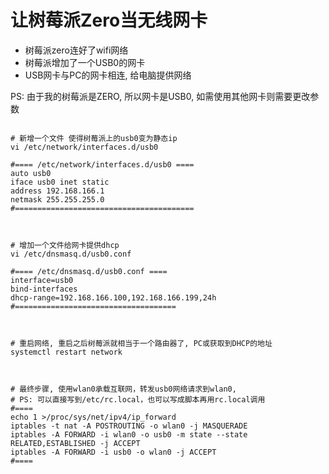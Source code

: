 
让树莓派Zero当无线网卡
====================

- 树莓派zero连好了wifi网络
- 树莓派增加了一个USB0的网卡
- USB网卡与PC的网卡相连, 给电脑提供网络

PS: 由于我的树莓派是ZERO, 所以网卡是USB0, 如需使用其他网卡则需要更改参数


```shell

# 新增一个文件 使得树莓派上的usb0变为静态ip
vi /etc/network/interfaces.d/usb0

#==== /etc/network/interfaces.d/usb0 ====
auto usb0
iface usb0 inet static
address 192.168.166.1
netmask 255.255.255.0
#========================================



# 增加一个文件给网卡提供dhcp
vi /etc/dnsmasq.d/usb0.conf

#==== /etc/dnsmasq.d/usb0.conf ====
interface=usb0
bind-interfaces
dhcp-range=192.168.166.100,192.168.166.199,24h
#====================================



# 重启网络, 重启之后树莓派就相当于一个路由器了, PC或获取到DHCP的地址
systemctl restart network



# 最终步骤, 使用wlan0承载互联网，转发usb0网络请求到wlan0,
# PS: 可以直接写到/etc/rc.local，也可以写成脚本再用rc.local调用
#====
echo 1 >/proc/sys/net/ipv4/ip_forward
iptables -t nat -A POSTROUTING -o wlan0 -j MASQUERADE
iptables -A FORWARD -i wlan0 -o usb0 -m state --state RELATED,ESTABLISHED -j ACCEPT
iptables -A FORWARD -i usb0 -o wlan0 -j ACCEPT
#====
```

